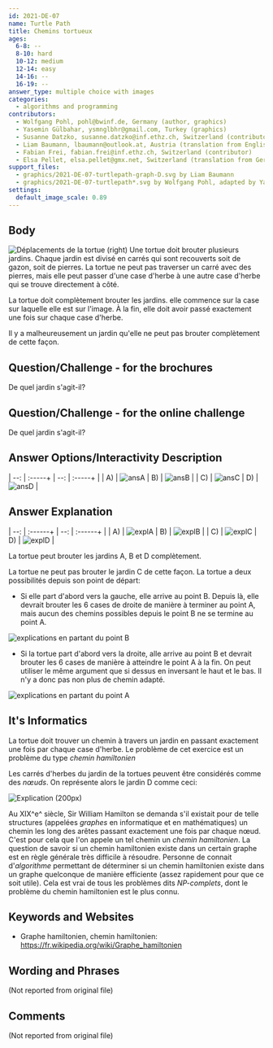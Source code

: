 ```yaml
---
id: 2021-DE-07
name: Turtle Path
title: Chemins tortueux
ages:
  6-8: --
  8-10: hard
  10-12: medium
  12-14: easy
  14-16: --
  16-19: --
answer_type: multiple choice with images
categories:
  - algorithms and programming
contributors:
  - Wolfgang Pohl, pohl@bwinf.de, Germany (author, graphics)
  - Yasemin Gülbahar, ysmnglbhr@gmail.com, Turkey (graphics)
  - Susanne Datzko, susanne.datzko@inf.ethz.ch, Switzerland (contributor, graphics)
  - Liam Baumann, lbaumann@outlook.at, Austria (translation from English into German, graphics)
  - Fabian Frei, fabian.frei@inf.ethz.ch, Switzerland (contributor)
  - Elsa Pellet, elsa.pellet@gmx.net, Switzerland (translation from German into French)
support_files:
  - graphics/2021-DE-07-turtlepath-graph-D.svg by Liam Baumann
  - graphics/2021-DE-07-turtlepath*.svg by Wolfgang Pohl, adapted by Yasemin Gülbahar and Susanne Datzko
settings:
  default_image_scale: 0.89
---
```



## Body

![](graphics/2021-DE-07-turtlepath-move.svg "Déplacements de la tortue (right)")
Une tortue doit brouter plusieurs jardins. Chaque jardin est divisé en carrés qui sont recouverts soit de gazon, soit de pierres. La tortue ne peut pas traverser un carré avec des pierres, mais elle peut passer d'une case d'herbe à une autre case d'herbe qui se trouve directement à côté.

La tortue doit complètement brouter les jardins. elle commence sur la case sur laquelle elle est sur l'image. À la fin, elle doit avoir passé exactement une fois sur chaque case d'herbe.

Il y a malheureusement un jardin qu'elle ne peut pas brouter complètement de cette façon.


## Question/Challenge - for the brochures

De quel jardin s'agit-il?


## Question/Challenge - for the online challenge

De quel jardin s'agit-il?


## Answer Options/Interactivity Description

| --: | :-----+ | --: | :-----+ |
|  A) | ![ansA] |  B) | ![ansB] |
|  C) | ![ansC] |  D) | ![ansD] |

[ansA]: graphics/2021-DE-07-turtlepathA.svg "Réponse A"
[ansB]: graphics/2021-DE-07-turtlepathB.svg "Réponse B"
[ansC]: graphics/2021-DE-07-turtlepathC.svg "Réponse C"
[ansD]: graphics/2021-DE-07-turtlepathD.svg "Réponse D"


## Answer Explanation

| --: | :------+ | --: | :------+ |
|  A) | ![explA] |  B) | ![explB] |
|  C) | ![explC] |  D) | ![explD] |

[explA]: graphics/2021-DE-07-turtlepathA-solution.svg "Explication réponse A"
[explB]: graphics/2021-DE-07-turtlepathB-solution.svg "Explication réponse B"
[explC]: graphics/2021-DE-07-turtlepathC-solution.svg "Explication réponse C"
[explD]: graphics/2021-DE-07-turtlepathD-solution.svg "Erklärung Antwort D"

La tortue peut brouter les jardins A, B et D complètement. 

La tortue ne peut pas brouter le jardin C de cette façon. La tortue a deux possibilités depuis son point de départ:
 - Si elle part d'abord vers la gauche, elle arrive au point B. Depuis là, elle devrait brouter les 6 cases de droite de manière à terminer au point A, mais aucun des chemins possibles depuis le point B ne se termine au point A.

![](graphics/2021-DE-07-turtlepathC-explanation01.svg "explications en partant du point B")

 - Si la tortue part d'abord vers la droite, alle arrive au point B et devrait brouter les 6 cases de manière à atteindre le point A à la fin. On peut utiliser le même argument que si dessus en inversant le haut et le bas. Il n'y a donc pas non plus de chemin adapté.
 
 ![](graphics/2021-DE-07-turtlepathC-explanation02.svg "explications en partant du point A")


## It's Informatics

La tortue doit trouver un chemin à travers un jardin en passant exactement une fois par chaque case d'herbe. Le problème de cet exercice est un problème du type _chemin hamiltonien_

Les carrés d'herbes du jardin de la tortues peuvent être considérés comme des _nœuds_. On représente alors le jardin D comme ceci:

![](graphics/2021-DE-07-turtlepath-graph-D.svg "Explication (200px)")

Au XIX^e^ siècle, Sir William Hamilton se demanda s'il existait pour de telle structures (appelées _graphes_ en informatique et en mathématiques) un chemin les long des arêtes passant exactement une fois par chaque nœud. C'est pour cela que l'on appele un tel chemin un _chemin hamiltonien_. La question de savoir si un chemin hamiltonien existe dans un certain graphe est en règle générale très difficile à résoudre. Personne de connait d'_algorithme_ permettant de déterminer si un chemin hamiltonien existe dans un graphe quelconque de manière efficiente (assez rapidement pour que ce soit utile). Cela est vrai de tous les problèmes dits _NP-complets_, dont le problème du chemin hamiltonien est le plus connu.


## Keywords and Websites

 - Graphe hamiltonien, chemin hamiltonien: https://fr.wikipedia.org/wiki/Graphe_hamiltonien
 

## Wording and Phrases

(Not reported from original file)


## Comments

(Not reported from original file)
